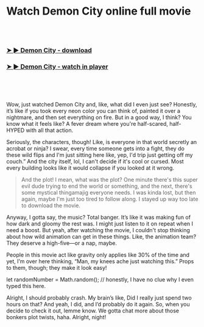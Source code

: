 <h1>Watch Demon City online full movie</h1>


<br><br>

<h3><a href="https://Garys-servsotzdelowb1985.github.io/lamfvhlatl/">➤ ► Demon City - download</a></h3> 
<h3><a href="https://Garys-servsotzdelowb1985.github.io/lamfvhlatl/">➤ ► Demon City - watch in player</a></h3>


<br><br><br>


Wow, just watched Demon City and, like, what did I even just see? Honestly, it’s like if you took every neon color you can think of, painted it over a nightmare, and then set everything on fire. But in a good way, I think? You know what it feels like? A fever dream where you're half-scared, half-HYPED with all that action. 

Seriously, the characters, though! Like, is everyone in that world secretly an acrobat or ninja? I swear, every time someone gets into a fight, they do these wild flips and I'm just sitting here like, yep, I'd trip just getting off my couch.” And the city itself, lol, I can't decide if it's cool or cursed. Most every building looks like it would collapse if you looked at it wrong.

> And the plot! I mean, what was the plot? One minute there's this super evil dude trying to end the world or something, and the next, there's some mystical thingamajig everyone needs. I was kinda lost, but then again, maybe I'm just too tired to follow along. I stayed up way too late to download the movie.

Anyway, I gotta say, the music? Total banger. It’s like it was making fun of how dark and gloomy the rest was. I might just listen to it on repeat when I need a boost. But yeah, after watching the movie, I couldn't stop thinking about how wild animation can get in these things. Like, the animation team? They deserve a high-five—or a nap, maybe.

People in this movie act like gravity only applies like 30% of the time and yet, I’m over here thinking, “Man, my knees ache just watching this.” Props to them, though; they make it look easy! 

let randomNumber = Math.random(); // honestly, I have no clue why I even typed this here.

Alright, I should probably crash. My brain’s like, Did I really just spend two hours on that? And yeah, I did, and I’d probably do it again. So, when you decide to check it out, lemme know. We gotta chat more about those bonkers plot twists, haha. Alright, night!
